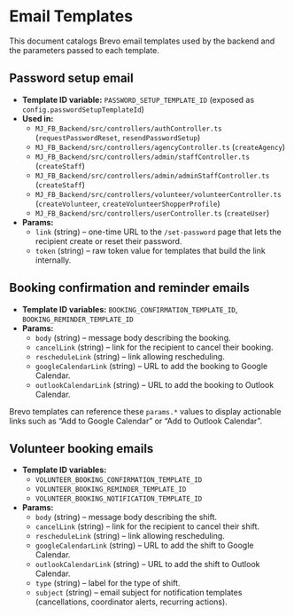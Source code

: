 # Email Templates

This document catalogs Brevo email templates used by the backend and the parameters passed to each template.

## Password setup email

- **Template ID variable:** `PASSWORD_SETUP_TEMPLATE_ID` (exposed as `config.passwordSetupTemplateId`)
- **Used in:**
  - `MJ_FB_Backend/src/controllers/authController.ts` (`requestPasswordReset`, `resendPasswordSetup`)
  - `MJ_FB_Backend/src/controllers/agencyController.ts` (`createAgency`)
  - `MJ_FB_Backend/src/controllers/admin/staffController.ts` (`createStaff`)
  - `MJ_FB_Backend/src/controllers/admin/adminStaffController.ts` (`createStaff`)
  - `MJ_FB_Backend/src/controllers/volunteer/volunteerController.ts` (`createVolunteer`, `createVolunteerShopperProfile`)
  - `MJ_FB_Backend/src/controllers/userController.ts` (`createUser`)
- **Params:**
  - `link` (string) – one-time URL to the `/set-password` page that lets the recipient create or reset their password.
  - `token` (string) – raw token value for templates that build the link internally.

## Booking confirmation and reminder emails

- **Template ID variables:** `BOOKING_CONFIRMATION_TEMPLATE_ID`, `BOOKING_REMINDER_TEMPLATE_ID`
- **Params:**
  - `body` (string) – message body describing the booking.
  - `cancelLink` (string) – link for the recipient to cancel their booking.
  - `rescheduleLink` (string) – link allowing rescheduling.
  - `googleCalendarLink` (string) – URL to add the booking to Google Calendar.
  - `outlookCalendarLink` (string) – URL to add the booking to Outlook Calendar.

Brevo templates can reference these `params.*` values to display actionable links such as “Add to Google Calendar” or “Add to Outlook Calendar”.

## Volunteer booking emails

- **Template ID variables:**
  - `VOLUNTEER_BOOKING_CONFIRMATION_TEMPLATE_ID`
  - `VOLUNTEER_BOOKING_REMINDER_TEMPLATE_ID`
  - `VOLUNTEER_BOOKING_NOTIFICATION_TEMPLATE_ID`
- **Params:**
  - `body` (string) – message body describing the shift.
  - `cancelLink` (string) – link for the recipient to cancel their shift.
  - `rescheduleLink` (string) – link allowing rescheduling.
  - `googleCalendarLink` (string) – URL to add the shift to Google Calendar.
  - `outlookCalendarLink` (string) – URL to add the shift to Outlook Calendar.
  - `type` (string) – label for the type of shift.
  - `subject` (string) – email subject for notification templates (cancellations, coordinator alerts, recurring actions).


